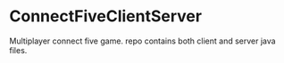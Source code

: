 # ConnectFiveClientServer
Multiplayer connect five game. repo contains both client and server java files.

